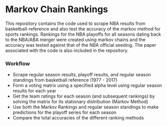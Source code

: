 # Markov Chain Rankings
This repository contains the code used to scrape NBA results from basketball-reference and also test the accuracy of the markov method for sports rankings. Rankings for the NBA playoffs for all seasons dating back to the NBA/ABA merger were created using markov chains and the accuracy was tested against that of the NBA official seeding. The paper associated with the code is also included in the repository.

### Workflow
* Scrape regular season results, playoff results, and regular season standings from basketball reference (1977 - 2017)
* Form a voting matrix using a specified alpha level using regular season results for each year
* Get the team ratings for each season (and subsequent rankings) by solving the matrix for its stationary distribution (Markov Method)
* Use both the Markov Rankings and regular season standings to make predictions for the playoff series for each season
* Compare the total accuracies of the different ranking methods